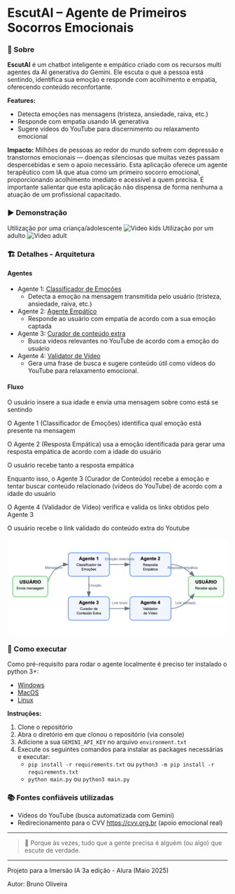 #  EscutAI – Agente de Primeiros Socorros Emocionais

### 🤖 Sobre
**EscutAI** é um chatbot inteligente e empático criado com os recursos multi agentes da AI generativa do Gemini.
Ele escuta o que a pessoa está sentindo, identifica sua emoção e responde com acolhimento e empatia, oferecendo conteúdo reconfortante.

**Features:**
* Detecta emoções nas mensagens (tristeza, ansiedade, raiva, etc.)
* Responde com empatia usando IA generativa
* Sugere vídeos do YouTube para discernimento ou relaxamento emocional

**Impacto:**
Milhões de pessoas ao redor do mundo sofrem com depressão e transtornos emocionais — doenças silenciosas que muitas vezes passam despercebidas e sem o apoio necessário. 
Esta aplicação oferece um agente terapêutico com IA que atua como um primeiro socorro emocional, proporcionando acolhimento imediato e acessível a quem precisa. É importante salientar que esta aplicação não dispensa de forma nenhuma a atuação de um profissional capacitado.

### ▶️ Demonstração
Utilização por uma criança/adolescente
![Video kids](media/Video1Gif.gif)
Utilização por um adulto
![Video adult](media/Video2Gif.gif)

### 🏗️ Detalhes - Arquitetura
#### Agentes
* Agente 1: [Classificador de Emoções](agents/emotion_detector.py)
  - Detecta a emoção na mensagem transmitida pelo usuário (tristeza, ansiedade, raiva, etc.)
* Agente 2: [Agente Empático](agents/empathetic_responder.py)
  - Responde ao usuário com empatia de acordo com a sua emoção captada
* Agente 3: [Curador de conteúdo extra](agents/extra_content_provider.py)
  - Busca vídeos relevantes no YouTube de acordo com a emoção do usuário
* Agente 4: [Validator de Vídeo](agents/video_validator.py)
  - Gera uma frase de busca e sugere conteúdo útil como vídeos do YouTube para relaxamento emocional.

#### Fluxo
O usuário insere a sua idade e envia uma mensagem sobre como está se sentindo

O Agente 1 (Classificador de Emoções) identifica qual emoção está presente na mensagem

O Agente 2 (Resposta Empática) usa a emoção identificada para gerar uma resposta empática de acordo com a idade do usuário

O usuário recebe tanto a resposta empática

Enquanto isso, o Agente 3 (Curador de Conteúdo) recebe a emoção e tentar buscar conteúdo relacionado (vídeos do YouTube) de acordo com a idade do usuário

O Agente 4 (Validador de Vídeo) verifica e valida os links obtidos pelo Agente 3

O usuário recebe o link validado do conteúdo extra do Youtube

![Diagrama.png](media/Diagram1.png)

### 🚀 Como executar
Como pré-requisito para rodar o agente localmente é preciso ter instalado o python 3+:
* [Windows](https://python.org.br/instalacao-windows/)
* [MacOS](https://python.org.br/instalacao-mac/)
* [Linux](https://python.org.br/instalacao-linux/)

**Instruções:**
1. Clone o repositório
2. Abra o diretório em que clonou o repositório (via console)
3. Adicione a sua `GEMINI_API_KEY` no arquivo `environment.txt`
4. Execute os seguintes comandos para instalar as packages necessárias e executar:
   - `pip install -r requirements.txt` ou `python3 -m pip install -r requirements.txt`
   - `python main.py` ou `python3 main.py`

### 📚 Fontes confiáveis utilizadas
- Vídeos do YouTube (busca automatizada com Gemini)
- Redirecionamento para o CVV https://cvv.org.br (apoio emocional real)

---
> 🧠 Porque às vezes, tudo que a gente precisa é alguém (ou algo) que escute de verdade.

---
Projeto para a Imersão IA 3a edição - Alura (Maio 2025)

Autor: Bruno Oliveira
